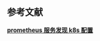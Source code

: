 








## 参考文献

**[prometheus 服务发现 k8s 配置](https://prometheus.io/docs/prometheus/latest/configuration/configuration/#kubernetes_sd_config)**



